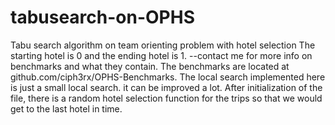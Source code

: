 # tabusearch-on-OPHS
Tabu search algorithm on team orienting problem with hotel selection
The starting hotel is 0 and the ending hotel is 1.
--contact me for more info on benchmarks and what they contain. 
The benchmarks are located at github.com/ciph3rx/OPHS-Benchmarks.
The local search implemented here is just a small local search. it can be improved a lot.
After initialization of the file, there is a random hotel selection function for the trips so that we would get to the last hotel in time.
